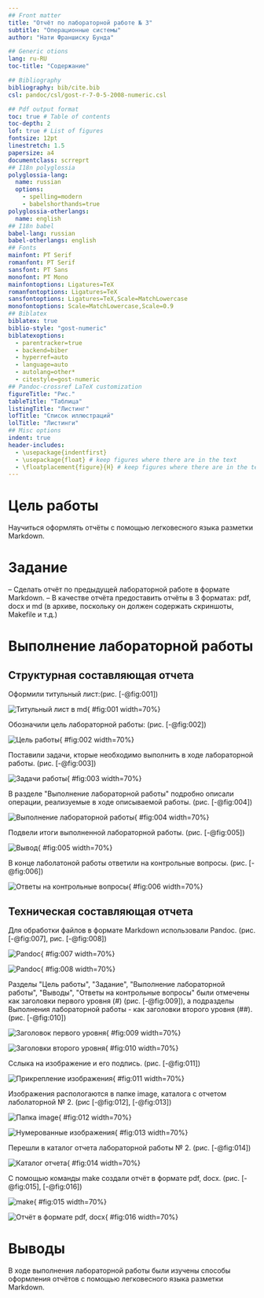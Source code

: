 ```yaml
---
## Front matter
title: "Отчёт по лабораторной работе № 3"
subtitle: "Операционные системы"
author: "Нати Франшиску Бунда"

## Generic otions
lang: ru-RU
toc-title: "Содержание"

## Bibliography
bibliography: bib/cite.bib
csl: pandoc/csl/gost-r-7-0-5-2008-numeric.csl

## Pdf output format
toc: true # Table of contents
toc-depth: 2
lof: true # List of figures
fontsize: 12pt
linestretch: 1.5
papersize: a4
documentclass: scrreprt
## I18n polyglossia
polyglossia-lang:
  name: russian
  options:
	- spelling=modern
	- babelshorthands=true
polyglossia-otherlangs:
  name: english
## I18n babel
babel-lang: russian
babel-otherlangs: english
## Fonts
mainfont: PT Serif
romanfont: PT Serif
sansfont: PT Sans
monofont: PT Mono
mainfontoptions: Ligatures=TeX
romanfontoptions: Ligatures=TeX
sansfontoptions: Ligatures=TeX,Scale=MatchLowercase
monofontoptions: Scale=MatchLowercase,Scale=0.9
## Biblatex
biblatex: true
biblio-style: "gost-numeric"
biblatexoptions:
  - parentracker=true
  - backend=biber
  - hyperref=auto
  - language=auto
  - autolang=other*
  - citestyle=gost-numeric
## Pandoc-crossref LaTeX customization
figureTitle: "Рис."
tableTitle: "Таблица"
listingTitle: "Листинг"
lofTitle: "Список иллюстраций"
lolTitle: "Листинги"
## Misc options
indent: true
header-includes:
  - \usepackage{indentfirst}
  - \usepackage{float} # keep figures where there are in the text
  - \floatplacement{figure}{H} # keep figures where there are in the text
---
```



# Цель работы
Научиться оформлять отчёты с помощью легковесного языка разметки Markdown.

# Задание
– Сделать отчёт по предыдущей лабораторной работе в формате Markdown.
– В качестве отчёта предоставить отчёты в 3 форматах: pdf, docx и md (в архиве,
поскольку он должен содержать скриншоты, Makefile и т.д.)


# Выполнение лабораторной работы

## Структурная составляющая отчета

Оформили титульный лист:(рис. [-@fig:001]) 

![Титульный лист в md](image/1.png){ #fig:001 width=70%}

Обозначили цель лабораторной работы: (рис. [-@fig:002]) 

![Цель работы](image/2.png){ #fig:002 width=70%}

Поставили задачи, кторые необходимо выполнить в ходе лабораторной работы. (рис. [-@fig:003])

![Задачи работы](image/3.png){ #fig:003 width=70%}

В разделе "Выполнение лабораторной работы" подробно описали операции, реализуемые в ходе описываемой работы. (рис. [-@fig:004])

![Выполнение лабораторной работы](image/4.png){ #fig:004 width=70%}

Подвели итоги выполненной лабораторной работы. (рис. [-@fig:005])

![Вывод](image/5.png){ #fig:005 width=70%}

В конце лаболатоной работы ответили на контрольные вопросы. (рис. [-@fig:006])

![Ответы на контрольные вопросы](image/6.png){ #fig:006 width=70%}

## Техническая составляющая отчета

Для обработки файлов в формате Markdown использовали Pandoc. (рис. [-@fig:007], рис. [-@fig:008])

![Pandoc](image/7.png){ #fig:007 width=70%}

![Pandoc](image/8.png){ #fig:008 width=70%}

Разделы "Цель работы", "Задание", "Выполнение лабораторной работы", "Выводы", "Ответы на контрольные вопросы" были отмечены как заголовки первого уровня (#) (рис. [-@fig:009]), а подразделы Выполнения лабораторной работы - как заголовки второго уровня (##).(рис. [-@fig:010])

![Заголовок первого уровня](image/3.png){ #fig:009 width=70%}

![Заголовки второго уровня](image/4.png){ #fig:010 width=70%}

Сслыка на изображение и его подпись. (рис. [-@fig:011])

![Прикрепление изображения](image/9.png){ #fig:011 width=70%}

Изображения распологаются в папке image, каталога с отчетом лаболаторной № 2. (рис [-@fig:012], [-@fig:013])

![Папка image](image/10.png){ #fig:012 width=70%}

![Нумерованные изображения](image/11.png){ #fig:013 width=70%}

Перешли в каталог отчета лабораторной работы № 2. (рис. [-@fig:014])

![Каталог отчета](image/12.png){ #fig:014 width=70%}

С помощью команды make создали отчёт в формате pdf, docx. (рис. [-@fig:015], [-@fig:016])

![make](image/13.png){ #fig:015 width=70%}

![Отчёт в формате pdf, docx](image/14.png){ #fig:016 width=70%}


# Выводы

В ходе выполнения лабораторной работы были изучены способы оформления отчётов с помощью легковесного языка разметки Markdown.


	
	
